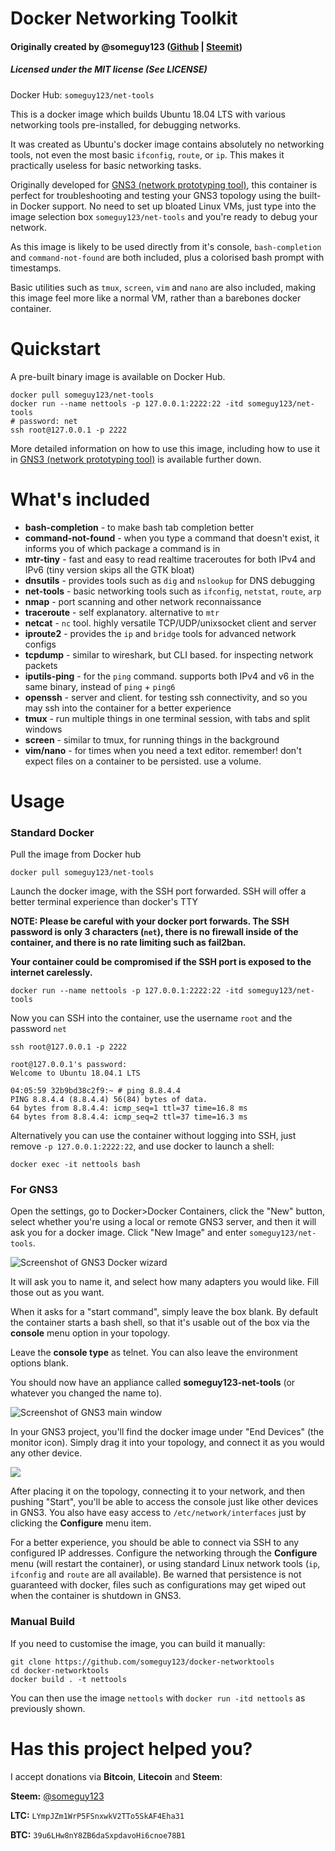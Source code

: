 # Docker Networking Toolkit 

#### Originally created by @someguy123 ([Github](https://github.com/Someguy123) | [Steemit](https://steemit.com/@someguy123))

##### Licensed under the MIT license (See LICENSE)

Docker Hub: `someguy123/net-tools`

This is a docker image which builds Ubuntu 18.04 LTS with various networking tools pre-installed, for debugging networks.

It was created as Ubuntu's docker image contains absolutely no networking tools, not even the most basic `ifconfig`, `route`, or `ip`. This makes it practically useless for basic networking tasks. 

Originally developed for [GNS3 (network prototyping tool)](https://www.gns3.com), this container is perfect for troubleshooting and testing your GNS3 topology using the built-in Docker support. No need to set up bloated Linux VMs, just type into the image selection box `someguy123/net-tools` and you're ready to debug your network.

As this image is likely to be used directly from it's console, `bash-completion` and `command-not-found` are both included, plus a colorised bash prompt with timestamps.

Basic utilities such as `tmux`, `screen`, `vim` and `nano` are also included, making this image feel more like a normal VM, rather than a barebones docker container.

# Quickstart

A pre-built binary image is available on Docker Hub.

```
docker pull someguy123/net-tools
docker run --name nettools -p 127.0.0.1:2222:22 -itd someguy123/net-tools
# password: net
ssh root@127.0.0.1 -p 2222
```

More detailed information on how to use this image, including how to use it in [GNS3 (network prototyping tool)](https://www.gns3.com) is available further down.

# What's included

- **bash-completion**   - to make bash tab completion better
- **command-not-found** - when you type a command that doesn't exist, it informs you of which package a command is in
- **mtr-tiny**      - fast and easy to read realtime traceroutes for both IPv4 and IPv6 (tiny version skips all the GTK bloat)
- **dnsutils**      - provides tools such as `dig` and `nslookup` for DNS debugging
- **net-tools**     - basic networking tools such as `ifconfig`, `netstat`, `route`, `arp`
- **nmap**          - port scanning and other network reconnaissance
- **traceroute**    - self explanatory. alternative to `mtr`
- **netcat**        - `nc` tool. highly versatile TCP/UDP/unixsocket client and server
- **iproute2**      - provides the `ip` and `bridge` tools for advanced network configs
- **tcpdump**       - similar to wireshark, but CLI based. for inspecting network packets
- **iputils-ping**  - for the `ping` command. supports both IPv4 and v6 in the same binary, instead of `ping` + `ping6`
- **openssh**       - server and client. for testing ssh connectivity, and so you may ssh into the container for a better experience
- **tmux**          - run multiple things in one terminal session, with tabs and split windows
- **screen**        - similar to tmux, for running things in the background
- **vim/nano**      - for times when you need a text editor. remember! don't expect files on a container to be persisted. use a volume.

# Usage

### Standard Docker

Pull the image from Docker hub

```
docker pull someguy123/net-tools
```

Launch the docker image, with the SSH port forwarded. SSH will offer a better terminal experience than docker's TTY

**NOTE: Please be careful with your docker port forwards. The SSH password is only 3 characters (`net`), there is no firewall inside of the container, and there is no rate limiting such as fail2ban.**

**Your container could be compromised if the SSH port is exposed to the internet carelessly.**

```
docker run --name nettools -p 127.0.0.1:2222:22 -itd someguy123/net-tools
```

Now you can SSH into the container, use the username `root` and the password `net`

```
ssh root@127.0.0.1 -p 2222

root@127.0.0.1's password:
Welcome to Ubuntu 18.04.1 LTS

04:05:59 32b9bd38c2f9:~ # ping 8.8.4.4
PING 8.8.4.4 (8.8.4.4) 56(84) bytes of data.
64 bytes from 8.8.4.4: icmp_seq=1 ttl=37 time=16.8 ms
64 bytes from 8.8.4.4: icmp_seq=2 ttl=37 time=16.3 ms
```

Alternatively you can use the container without logging into SSH, just remove `-p 127.0.0.1:2222:22`, and use docker to launch a shell:

```
docker exec -it nettools bash
```


### For GNS3

Open the settings, go to Docker>Docker Containers, click the "New" button, select whether you're using a local or remote GNS3 server, and then it will ask you for a docker image. Click "New Image" and enter `someguy123/net-tools`.

![Screenshot of GNS3 Docker wizard](https://i.imgur.com/0wRbBJq.png)

It will ask you to name it, and select how many adapters you would like. Fill those out as you want.

When it asks for a "start command", simply leave the box blank. By default the container starts a bash shell, so that it's usable out of the box via the **console** menu option in your topology.

Leave the **console type** as telnet. You can also leave the environment options blank.

You should now have an appliance called **someguy123-net-tools** (or whatever you changed the name to).

![Screenshot of GNS3 main window](https://i.imgur.com/t48rOgz.png)

In your GNS3 project, you'll find the docker image under "End Devices" (the monitor icon). Simply drag it into your topology, and connect it as you would any other device.

![](https://i.imgur.com/v19JAYx.png)

After placing it on the topology, connecting it to your network, and then pushing "Start", you'll be able to access the console just like other devices in GNS3. You also have easy access to `/etc/network/interfaces` just by clicking the **Configure** menu item.

For a better experience, you should be able to connect via SSH to any configured IP addresses. Configure the networking through the **Configure** menu (will restart the container), or using standard Linux network tools (`ip`, `ifconfig` and `route` are all available). Be warned that persistence is not guaranteed with docker, files such as configurations may get wiped out when the container is shutdown in GNS3.

### Manual Build

If you need to customise the image, you can build it manually:

```
git clone https://github.com/someguy123/docker-networktools
cd docker-networktools
docker build . -t nettools
```

You can then use the image `nettools` with `docker run -itd nettools` as previously shown.

# Has this project helped you?

I accept donations via **Bitcoin**, **Litecoin** and **Steem**:

**Steem:** [@someguy123](https://steemit.com/@someguy123)

**LTC:** `LYmpJZm1WrP5FSnxwkV2TTo5SkAF4Eha31`

**BTC:** `39u6LHw8nY8ZB6daSxpdavoHi6cnoe78B1`


